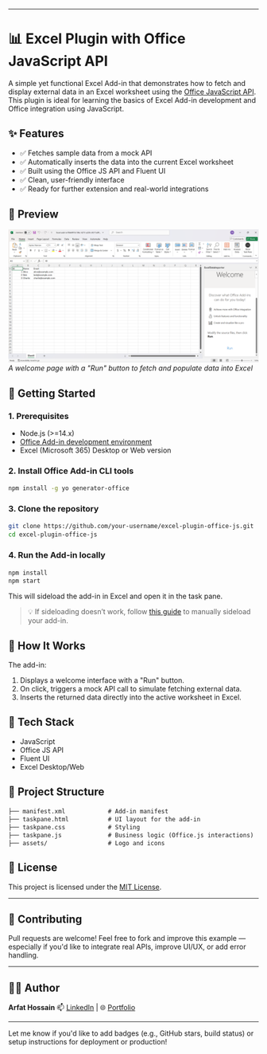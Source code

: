 
---

# 📊 Excel Plugin with Office JavaScript API

A simple yet functional Excel Add-in that demonstrates how to fetch and display external data in an Excel worksheet using the [Office JavaScript API](https://learn.microsoft.com/office/dev/add-ins/overview/office-add-ins). This plugin is ideal for learning the basics of Excel Add-in development and Office integration using JavaScript.

## ✨ Features

* ✅ Fetches sample data from a mock API
* ✅ Automatically inserts the data into the current Excel worksheet
* ✅ Built using the Office JS API and Fluent UI
* ✅ Clean, user-friendly interface
* ✅ Ready for further extension and real-world integrations

## 📸 Preview

![Plugin Screenshot](https://github.com/arafatruetbd/excel-data-importer/blob/master/ExcelDataImporter/assets/Screenshot%202025-05-25%20195905.png)
*A welcome page with a "Run" button to fetch and populate data into Excel*

## 🚀 Getting Started

### 1. Prerequisites

* Node.js (>=14.x)
* [Office Add-in development environment](https://learn.microsoft.com/office/dev/add-ins/overview/office-add-ins)
* Excel (Microsoft 365) Desktop or Web version

### 2. Install Office Add-in CLI tools

```bash
npm install -g yo generator-office
```

### 3. Clone the repository

```bash
git clone https://github.com/your-username/excel-plugin-office-js.git
cd excel-plugin-office-js
```

### 4. Run the Add-in locally

```bash
npm install
npm start
```

This will sideload the add-in in Excel and open it in the task pane.

> 💡 If sideloading doesn’t work, follow [this guide](https://learn.microsoft.com/office/dev/add-ins/testing/test-debug-office-add-ins#sideload-an-office-add-in-for-testing) to manually sideload your add-in.

## 🧪 How It Works

The add-in:

1. Displays a welcome interface with a "Run" button.
2. On click, triggers a mock API call to simulate fetching external data.
3. Inserts the returned data directly into the active worksheet in Excel.

## 🧰 Tech Stack

* JavaScript
* Office JS API
* Fluent UI
* Excel Desktop/Web

## 📁 Project Structure

```
├── manifest.xml            # Add-in manifest
├── taskpane.html           # UI layout for the add-in
├── taskpane.css            # Styling
├── taskpane.js             # Business logic (Office.js interactions)
├── assets/                 # Logo and icons
```

## 📄 License

This project is licensed under the [MIT License](./LICENSE).

---

## 🤝 Contributing

Pull requests are welcome! Feel free to fork and improve this example — especially if you'd like to integrate real APIs, improve UI/UX, or add error handling.

---

## 👨‍💻 Author

**Arfat Hossain**
📫 [LinkedIn](https://www.linkedin.com/in/arfat-hossain-a89531148) | 🌐 [Portfolio](https://portfolio-arafat.vercel.app/)

---

Let me know if you'd like to add badges (e.g., GitHub stars, build status) or setup instructions for deployment or production!
